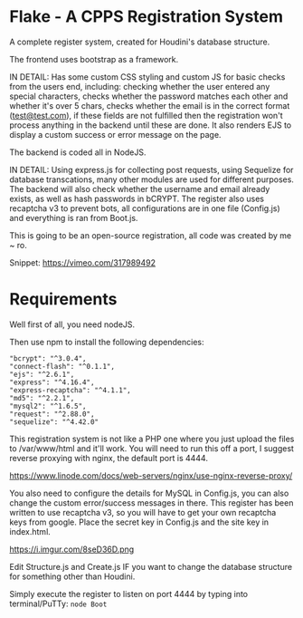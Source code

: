 
# Flake - A CPPS Registration System

A complete register system, created for Houdini's database structure. 

The frontend uses bootstrap as a framework.

IN DETAIL: Has some custom CSS styling and custom JS for basic checks from the users end, including: checking whether the user entered any special characters, checks whether the password matches each other and whether it's over 5 chars, checks whether the email is in the correct format (test@test.com), if these fields are not fulfilled then the registration won't process anything in the backend until these are done. It also renders EJS to display a custom success or error message on the page.

The backend is coded all in NodeJS.

IN DETAIL: Using express.js for collecting post requests, using Sequelize for database transcations, many other modules are used for different purposes. The backend will also check whether the username and email already exists, as well as hash passwords in bCRYPT. The register also uses recaptcha v3 to prevent bots, all configurations are in one file (Config.js) and everything is ran from Boot.js. 

This is going to be an open-source registration, all code was created by me ~ ro.


Snippet: https://vimeo.com/317989492


# Requirements


Well first of all, you need nodeJS.

Then use npm to install the following dependencies:

    "bcrypt": "^3.0.4",
    "connect-flash": "^0.1.1",
    "ejs": "^2.6.1",
    "express": "^4.16.4",
    "express-recaptcha": "^4.1.1",
    "md5": "^2.2.1",
    "mysql2": "^1.6.5",
    "request": "^2.88.0",
    "sequelize": "^4.42.0"

This registration system is not like a PHP one where you just upload the files to /var/www/html and it'll work. You will need to run this off a port, I suggest reverse proxying with nginx, the default port is 4444. 

https://www.linode.com/docs/web-servers/nginx/use-nginx-reverse-proxy/

You also need to configure the details for MySQL in Config.js, you can also change the custom error/success messages in there. This register has been written to use recaptcha v3, so you will have to get your own recaptcha keys from google. Place the secret key in Config.js and the site key in index.html.

https://i.imgur.com/8seD36D.png

Edit Structure.js and Create.js IF you want to change the database structure for something other than Houdini.

Simply execute the register to listen on port 4444 by typing into terminal/PuTTy: `node Boot`





